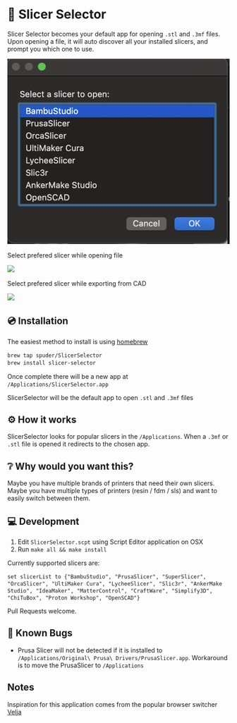 #  🍰 Slicer Selector

Slicer Selector becomes your default app for opening `.stl` and `.3mf` files. 
Upon opening a file, it will auto discover all your installed slicers, and prompt you which one to use. 


![](/img/example2.png)

Select prefered slicer while opening file

![](https://i.giphy.com/media/v1.Y2lkPTc5MGI3NjExNGtjcXJ2cTR2Z3pxbTA5dHhkdnQzOTcyaGJldW0wd2VsMW1qd2gycyZlcD12MV9pbnRlcm5hbF9naWZfYnlfaWQmY3Q9Zw/t45i9kYxAKKfIhQS4r/giphy.gif)


Select prefered slicer while exporting from CAD

![](https://i.giphy.com/media/v1.Y2lkPTc5MGI3NjExdjJwdnZwcXJqOXhibGNxNHoxOGh4cjQ3bHBxY3hkdXozdnQweHptNSZlcD12MV9pbnRlcm5hbF9naWZfYnlfaWQmY3Q9Zw/SZchQgYqvfLa7yySHS/giphy.gif)

## 💿 Installation

The easiest method to install is using [homebrew](https://brew.sh)  

```bash
brew tap spuder/SlicerSelector
brew install slicer-selector
```

Once complete there will be a new app at `/Applications/SlicerSelector.app`

SlicerSelector will be the default app to open `.stl` and `.3mf` files


## ⚙️ How it works

SlicerSelector looks for popular slicers in the  `/Applications`. When a `.3mf` or `.stl` file is opened it redirects to the chosen app.

## ❔ Why would you want this? 

Maybe you have multiple brands of printers that need their own slicers. 
Maybe you have multiple types of printers (resin / fdm / sls) and want to easily switch between them. 

## 💻 Development


1. Edit `SlicerSelector.scpt` using Script Editor application on OSX
2. Run `make all && make install` 

Currently supported slicers are: 

```
set slicerList to {"BambuStudio", "PrusaSlicer", "SuperSlicer", "OrcaSlicer", "UltiMaker Cura", "LycheeSlicer", "Slic3r", "AnkerMake Studio", "IdeaMaker", "MatterControl", "CraftWare", "Simplify3D", "ChiTuBox", "Proton Workshop", "OpenSCAD"}
```

Pull Requests welcome. 


## 🐛 Known Bugs

- Prusa Slicer will not be detected if it is installed to `/Applications/Original\ Prusa\ Drivers/PrusaSlicer.app`. Workaround is to move the PrusaSlicer to `/Applications`

## Notes

Inspiration for this application comes from the popular browser switcher [Velja](https://sindresorhus.com/velja)
